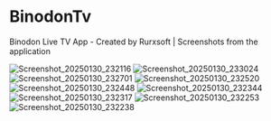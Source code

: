 # BinodonTv
Binodon Live TV App - Created by Rurxsoft |
Screenshots from the application

![Screenshot_20250130_232116](https://github.com/user-attachments/assets/60cffc72-d5cd-4154-be85-edef344c5364)
![Screenshot_20250130_233024](https://github.com/user-attachments/assets/74408080-c110-48e2-b20a-dddd7623d664)
![Screenshot_20250130_232701](https://github.com/user-attachments/assets/0147c70b-e10b-4f8b-a7c2-71bda66c05ad)
![Screenshot_20250130_232520](https://github.com/user-attachments/assets/9a0f9be1-3ff3-47d3-8b87-1fb30d71aa50)
![Screenshot_20250130_232448](https://github.com/user-attachments/assets/f74dbab4-237d-4f49-b08d-ad6a16023371)
![Screenshot_20250130_232344](https://github.com/user-attachments/assets/8ac148a0-6669-4fd6-a0c7-c55800654e99)
![Screenshot_20250130_232317](https://github.com/user-attachments/assets/fd3d179b-df5f-4b08-b470-2ec86c8329a0)
![Screenshot_20250130_232253](https://github.com/user-attachments/assets/89212ada-2f68-4d3f-8245-810c00c90001)
![Screenshot_20250130_232238](https://github.com/user-attachments/assets/e2bd05bd-3d9f-40b6-ae8a-55411424d58c)
